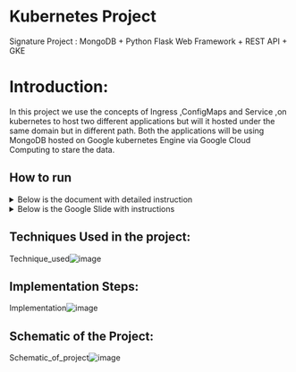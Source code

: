 # Kubernetes Project
Signature Project : MongoDB + Python Flask Web Framework + REST API + GKE

# Introduction: 
In this project we use the concepts of Ingress ,ConfigMaps and Service ,on kubernetes to host two different applications but will it hosted under the same domain but in different path. Both the applications will be using MongoDB hosted on Google kubernetes Engine via Google Cloud Computing to stare the data.

## How to run ##
<details>
<summary>Below is the document with detailed instruction</summary>
<a href="https://github.com/shoumyasingh/Cloud-Computing-Infrastructure/blob/main/kubernetes_Signature_Project/CS571_Signature_Project_Shoumya_Singh.pdf"> document</a>
</details>

<details>
<summary>Below is the Google Slide with instructions</summary>
<a href="https://docs.google.com/presentation/d/1L_xvQDlioCY-XgoFilKNnvpnN8ZRxzgDArRJU3icTa0/present?usp=sharing"> Google Slide</a>
</details>



## Techniques Used in the project: ##
Technique_used![image](https://user-images.githubusercontent.com/26141894/114477051-640c2900-9bb0-11eb-81cb-b947ce23c60a.png)



## Implementation Steps: ##
Implementation![image](https://user-images.githubusercontent.com/26141894/114477107-7dad7080-9bb0-11eb-8c0a-96f9cbef48b8.png)



## Schematic of the Project: ##
Schematic_of_project![image](https://user-images.githubusercontent.com/26141894/114477139-8dc55000-9bb0-11eb-923a-6dd813c91f04.png)
